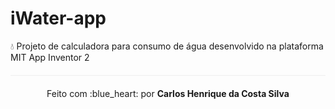 # iWater-app
:droplet: Projeto de calculadora para consumo de água desenvolvido na plataforma MIT App Inventor 2

<p align="center" style="margin-top: 20px; border-top: 1px solid #eee; padding-top: 20px;">Feito com :blue_heart: por <strong> Carlos Henrique da Costa Silva </strong> </p>
